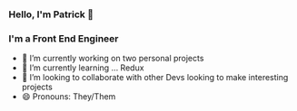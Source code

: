 ### Hello, I'm Patrick 👋

### I'm a Front End Engineer
- 🔭 I’m currently working on two personal projects
- 🌱 I’m currently learning ... Redux
- 👯 I’m looking to collaborate with other Devs looking to make interesting projects
- 😄 Pronouns: They/Them

<!--
**fetchpatrick/fetchpatrick** is a ✨ _special_ ✨ repository because its `README.md` (this file) appears on your GitHub profile.

Here are some ideas to get you started:

- 🔭 I’m currently working on ...
- 🌱 I’m currently learning ...
- 👯 I’m looking to collaborate on ...
- 🤔 I’m looking for help with ...
- 💬 Ask me about ...
- 📫 How to reach me: ...
- 😄 Pronouns: ...
- ⚡ Fun fact: ...
-->
